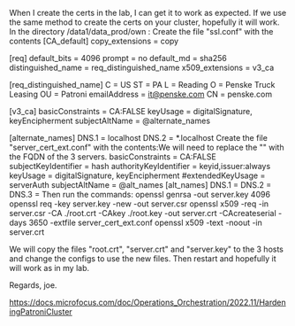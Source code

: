 When I create the certs in the lab, I can get it to work as expected. If we use the same method to create the certs on your cluster, hopefully it will work.
In the directory /data1/data_prod/own :
Create the file "ssl.conf" with the contents
[CA_default]
copy_extensions = copy

[req]
default_bits = 4096
prompt = no
default_md = sha256
distinguished_name = req_distinguished_name
x509_extensions = v3_ca

[req_distinguished_name]
C = US
ST = PA
L = Reading
O = Penske Truck Leasing
OU = Patroni
emailAddress = it@penske.com
CN = penske.com

[v3_ca]
basicConstraints = CA:FALSE
keyUsage = digitalSignature, keyEncipherment
subjectAltName = @alternate_names

[alternate_names]
DNS.1 = localhost
DNS.2 = *.localhost
Create the file "server_cert_ext.conf"  with the contents:We will need to replace the "<HOSTX>" with the FQDN of the 3 servers.
basicConstraints = CA:FALSE
subjectKeyIdentifier = hash
authorityKeyIdentifier = keyid,issuer:always
keyUsage = digitalSignature, keyEncipherment
#extendedKeyUsage = serverAuth
subjectAltName = @alt_names
[alt_names]
DNS.1 = <HOST1>
DNS.2 = <HOST2>
DNS.3 = <HOST3>
Then run the commands:
openssl genrsa -out server.key 4096
openssl req -key server.key -new -out server.csr
openssl x509 -req -in server.csr -CA ./root.crt -CAkey ./root.key -out server.crt -CAcreateserial -days 3650 -extfile server_cert_ext.conf 
openssl x509 -text -noout -in server.crt 

We will copy the files "root.crt", "server.crt" and "server.key" to the 3 hosts and change the configs to use the new files.
Then restart and hopefully it will work as in my lab.

Regards,
joe.


https://docs.microfocus.com/doc/Operations_Orchestration/2022.11/HardeningPatroniCluster

